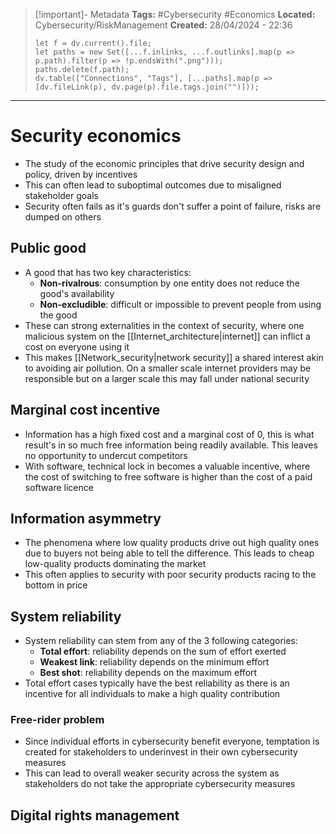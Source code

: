 > [!important]- Metadata
> **Tags:** #Cybersecurity #Economics 
> **Located:** Cybersecurity/RiskManagement
> **Created:** 28/04/2024 - 22:36
> ```dataviewjs
> let f = dv.current().file;
> let paths = new Set([...f.inlinks, ...f.outlinks].map(p => p.path).filter(p => !p.endsWith(".png")));
> paths.delete(f.path);
> dv.table(["Connections", "Tags"], [...paths].map(p => [dv.fileLink(p), dv.page(p).file.tags.join("")]));
> ```

___
# Security economics
- The study of the economic principles that drive security design and policy, driven by incentives 
- This can often lead to suboptimal outcomes due to misaligned stakeholder goals
- Security often fails as it's guards don't suffer a point of failure, risks are dumped on others
## Public good
- A good that has two key characteristics:
	- **Non-rivalrous**: consumption by one entity does not reduce the good's availability 
	- **Non-excludible**: difficult or impossible to prevent people from using the good
- These can strong externalities in the context of security, where one malicious system on the [[Internet_architecture|internet]] can inflict a cost on everyone using it
- This makes [[Network_security|network security]] a shared interest akin to avoiding air pollution. On a smaller scale internet providers may be responsible but on a larger scale this may fall under national security

## Marginal cost incentive
- Information has a high fixed cost and a marginal cost of 0, this is what result's in so much free information being readily available. This leaves no opportunity to undercut competitors 
- With software, technical lock in becomes a valuable incentive, where the cost of switching to free software is higher than the cost of a paid software licence  

## Information asymmetry
- The phenomena where low quality products drive out high quality ones due to buyers not being able to tell the difference. This leads to cheap low-quality products dominating the market 
- This often applies to security with poor security products racing to the bottom in price 
## System reliability
- System reliability can stem from any of the 3 following categories:
	- **Total effort**: reliability depends on the sum of effort exerted 
	- **Weakest link**: reliability depends on the minimum effort
	- **Best shot**: reliability depends on the maximum effort
- Total effort cases typically have the best reliability as there is an incentive for all individuals to make a high quality contribution
### Free-rider problem
- Since individual efforts in cybersecurity benefit everyone, temptation is created for stakeholders to underinvest in their own cybersecurity measures 
- This can lead to overall weaker security across the system as stakeholders do not take the appropriate cybersecurity measures 

## Digital rights management 